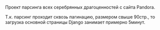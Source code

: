 Проект парсинга всех серебрянных драгоценностей с сайта Pandora.

Т.к. парсинг проходит сквозь пагинацию, размером свыше 90стр.,
то загрузка основной страницы Django занимает примерно 5минут.